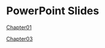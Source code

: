 # PowerPoint Slides
[Chapter01](https://drb80.github.io/WebAppDev/Slides/Chapter01.pptx)

[Chapter03](https://drb80.github.io/WebAppDev/Slides/Chapter03.pptx)
